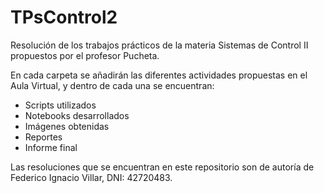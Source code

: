 # TPsControl2

Resolución de los trabajos prácticos de la materia Sistemas de Control II propuestos por el profesor Pucheta.

En cada carpeta se añadirán las diferentes actividades propuestas en el Aula Virtual, y dentro de cada una se encuentran:
- Scripts utilizados
- Notebooks desarrollados
- Imágenes obtenidas
- Reportes
- Informe final

Las resoluciones que se encuentran en este repositorio son de autoría de Federico Ignacio Villar, DNI: 42720483.
